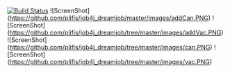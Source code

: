 [![Build Status](https://travis-ci.com/plifis/job4j_dreamjob.svg?branch=master)](https://travis-ci.com/plifis/job4j_dreamjob)
![ScreenShot] (https://github.com/plifis/job4j_dreamjob/master/images/addCan.PNG)
![ScreenShot] (https://github.com/plifis/job4j_dreamjob/tree/master/images/addVac.PNG)
![ScreenShot] (https://github.com/plifis/job4j_dreamjob/tree/master/images/can.PNG)
![ScreenShot] (https://github.com/plifis/job4j_dreamjob/tree/master/images/vac.PNG)
